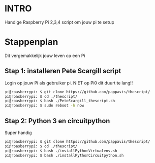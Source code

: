 # INTRO
Handige Raspberry Pi 2,3,4 script om jouw pi te setup

# Stappenplan
Dit vergemakkelijk jouw leven op een Pi

## Stap 1: installeren Pete Scargill script
Login op jouw Pi als gebruiker pi.  NIET op Pi0 dit duurt te lang!!

```bash
pi@rpasberrypi: $ git clone https://github.com/pappavis/thescript/
pi@rpasberrypi: $ cd ./thescript/
pi@rpasberrypi: $ bash ./PeteScargill_thescript.sh
pi@rpasberrypi: $ sudo reboot -h now
```

## Stap 2: Python 3 en circuitpython
Super handig

```bash
pi@rpasberrypi: $ git clone https://github.com/pappavis/thescript/
pi@rpasberrypi: $ cd ./thescript/
pi@rpasberrypi: $ bash ./installPythonVirtualenv.sh
pi@rpasberrypi: $ bash ./installPythonCircuitpython.sh
```
